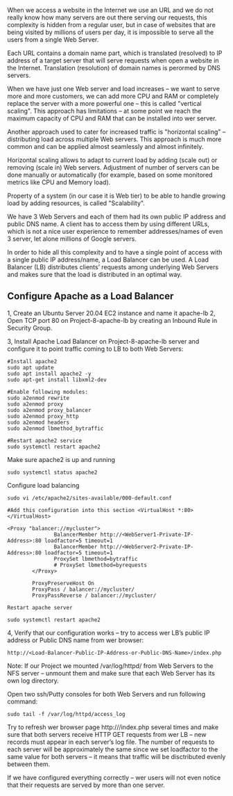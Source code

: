 When we access a website in the Internet we use an URL and we do not really know how many servers are out there serving our requests, this complexity is hidden from a regular user, but in case of websites that are being visited by millions of users per day, it is impossible to serve all the users from a single Web Server.

Each URL contains a domain name part, which is translated (resolved) to IP address of a target server that will serve requests when open a website in the Internet. Translation (resolution) of domain names is perormed by DNS servers.

When we have just one Web server and load increases – we want to serve more and more customers, we can add more CPU and RAM or completely replace the server with a more powerful one – this is called "vertical scaling". This approach has limitations – at some point we reach the maximum capacity of CPU and RAM that can be installed into wer server.

Another approach used to cater for increased traffic is "horizontal scaling" – distributing load across multiple Web servers. This approach is much more common and can be applied almost seamlessly and almost infinitely.

Horizontal scaling allows to adapt to current load by adding (scale out) or removing (scale in) Web servers. Adjustment of number of servers can be done manually or automatically (for example, based on some monitored metrics like CPU and Memory load).

Property of a system (in our case it is Web tier) to be able to handle growing load by adding resources, is called "Scalability".

We have  3 Web Servers and each of them had its own public IP address and public DNS name. A client has to access them by using different URLs, which is not a nice user experience to remember addresses/names of even 3 server, let alone millions of Google servers.

In order to hide all this complexity and to have a single point of access with a single public IP address/name, a Load Balancer can be used. A Load Balancer (LB) distributes clients’ requests among underlying Web Servers and makes sure that the load is distributed in an optimal way.

## Configure Apache as a Load Balancer

1, Create an Ubuntu Server 20.04 EC2 instance and name it apache-lb
2, Open TCP port 80 on Project-8-apache-lb by creating an Inbound Rule in Security Group.

3, Install Apache Load Balancer on Project-8-apache-lb server and configure it to point traffic coming to LB to both Web Servers:
```
#Install apache2
sudo apt update
sudo apt install apache2 -y
sudo apt-get install libxml2-dev

#Enable following modules:
sudo a2enmod rewrite
sudo a2enmod proxy
sudo a2enmod proxy_balancer
sudo a2enmod proxy_http
sudo a2enmod headers
sudo a2enmod lbmethod_bytraffic

#Restart apache2 service
sudo systemctl restart apache2
```
Make sure apache2 is up and running
```
sudo systemctl status apache2
```
Configure load balancing
```
sudo vi /etc/apache2/sites-available/000-default.conf

#Add this configuration into this section <VirtualHost *:80>  </VirtualHost>

<Proxy "balancer://mycluster">
               BalancerMember http://<WebServer1-Private-IP-Address>:80 loadfactor=5 timeout=1
               BalancerMember http://<WebServer2-Private-IP-Address>:80 loadfactor=5 timeout=1
               ProxySet lbmethod=bytraffic
               # ProxySet lbmethod=byrequests
        </Proxy>

        ProxyPreserveHost On
        ProxyPass / balancer://mycluster/
        ProxyPassReverse / balancer://mycluster/

Restart apache server

sudo systemctl restart apache2
```

4, Verify that our configuration works – try to access wer LB’s public IP address or Public DNS name from wer browser:
```
http://<Load-Balancer-Public-IP-Address-or-Public-DNS-Name>/index.php
```
Note: If our Project we mounted /var/log/httpd/ from  Web Servers to the NFS server – unmount them and make sure that each Web Server has its own log directory.

Open two ssh/Putty consoles for both Web Servers and run following command:
```
sudo tail -f /var/log/httpd/access_log
```
Try to refresh wer browser page http:///index.php several times and make sure that both servers receive HTTP GET requests from wer LB – new records must appear in each server’s log file. The number of requests to each server will be approximately the same since we set loadfactor to the same value for both servers – it means that traffic will be disctributed evenly between them.

If we have configured everything correctly – wer users will not even notice that their requests are served by more than one server.
